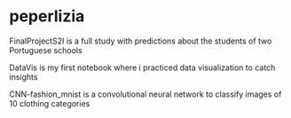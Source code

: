 # peperlizia
FinalProjectS2I is a full study with predictions about  the students of two Portuguese schools





DataVis  is my first notebook where i practiced data visualization to catch insights






CNN-fashion_mnist is a convolutional neural network to classify images of 10 clothing categories
